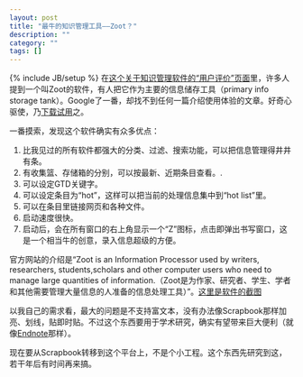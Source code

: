 ```yaml
---
layout: post
title: "最牛的知识管理工具——Zoot？"
description: ""
category: ""
tags: []
---
```

{% include JB/setup %}
在[这个关于知识管理软件的“用户评价”页面](http://www.kurucz.ca/research/insights.htm)里，许多人提到一个叫Zoot的软件，有人把它作为主要的信息储存工具（primary info storage tank）。Google了一番，却找不到任何一篇介绍使用体验的文章。好奇心驱使，乃[下载试用](http://www.zootsoftware.com/)之。  
  
一番摸索，发现这个软件确实有众多优点：

1. 比我见过的所有软件都强大的分类、过滤、搜索功能，可以把信息管理得井井有条。
2. 有收集篮、存储箱的分别，可以按最新、近期条目查看。.
3. 可以设定GTD关键字。
4. 可以设定条目为“hot”，这样可以把当前的处理信息集中到“hot list”里。
5. 可以在条目里链接网页和各种文件。
6. 启动速度很快。
7. 启动后，会在所有窗口的右上角显示一个“Z”图标，点击即弹出书写窗口，这是一个相当牛的创意，录入信息超级的方便。

  
官方网站的介绍是“Zoot is an Information Processor used by writers, researchers, students,scholars and other computer users who need to manage large quantities of             information.（Zoot是为作家、研究者、学生、学者和其他需要管理大量信息的人准备的信息处理工具）”。[这里是软件的截图](http://www.zootsoftware.com/Images/ss_main.JPG)  
  
以我自己的需求看，最大的问题是不支持富文本，没有办法像Scrapbook那样加亮、划线，贴即时贴。不过这个东西要用于学术研究，确实有望带来巨大便利（就像[Endnote](http://www.endnote.com/)那样）。  
  
现在要从Scrapbook转移到这个平台上，不是个小工程。这个东西先研究到这，若干年后有时间再来搞。  